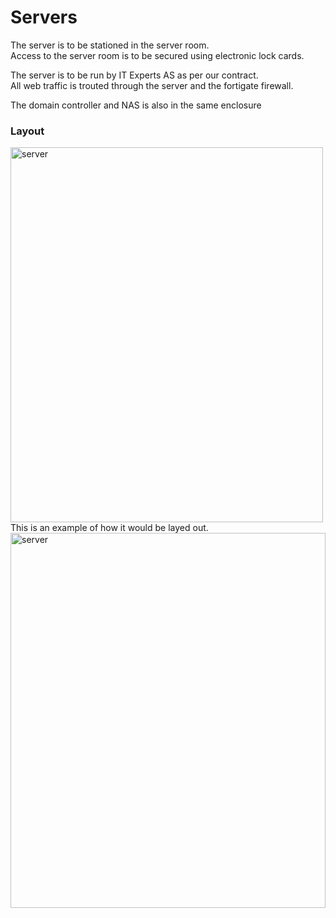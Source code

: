 # Servers

The server is to be stationed in the server room.
<br>
Access to the server room is to be secured using electronic lock cards. 
<br>

The server is to be run by IT Experts AS as per our contract.
<br>
All web traffic is trouted through the server and the fortigate firewall.
<br>

The domain controller and NAS is also in the same enclosure
### Layout
<img src="https://cdn.discordapp.com/attachments/974002022384812072/1239496237216956458/kV4vU7G.png?ex=66432253&is=6641d0d3&hm=beb2e0916bfb56da0c09cafc9923ab0d7cb7e490eccc9a5351b60647d7aece28&" alt="server" width="500" height="600"> 
<br>
This is an example of how it would be layed out.
<img src="https://media.discordapp.net/attachments/974002022384812072/1239505681606901810/z4nkt3R.png?ex=66432b1f&is=6641d99f&hm=e2f464a157e328b5d4e16ad35aed76e5bb937d0bea43834e18e2bb1257d92aea&=&format=webp&quality=lossless&width=1293&height=671" alt="server" width="100%" height="600"> 

